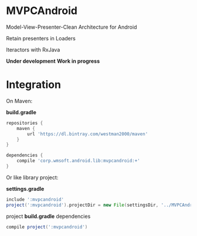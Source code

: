 # MVPCAndroid
Model-View-Presenter-Clean Architecture for Android

Retain presenters in Loaders

Iteractors with RxJava

**Under development**
**Work in progress**

# Integration

On Maven: 

**build.gradle** 
```gradle
repositories {
    maven {
        url 'https://dl.bintray.com/westman2000/maven'
    }
}

dependencies {
    compile 'corp.wmsoft.android.lib:mvpcandroid:+'
}
```

Or like library project: 

**settings.gradle** 
```gradle
include ':mvpcandroid'
project(':mvpcandroid').projectDir = new File(settingsDir, '../MVPCAndroid/mvpcandroid')
```
project **build.gradle** dependencies 
```gradle
compile project(':mvpcandroid')
```
